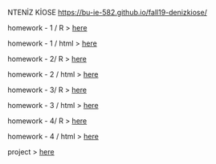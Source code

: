 NTENİZ KİOSE
https://bu-ie-582.github.io/fall19-denizkiose/

homework - 1 / R > [here](homework.R)


homework - 1 / html > [here](HW1Kiose.html)



homework - 2/ R > [here](hw2.R)

homework - 2 / html > [here](hw2.html)

homework - 3/ R > [here](HW3_kiose.R)

homework - 3 / html > [here](Untitled12.html)

homework - 4/ R > [here](HW4_ScriptKiose.R)

homework - 4 / html > [here](HW4Kiose.html)

project > [here](project.html)
